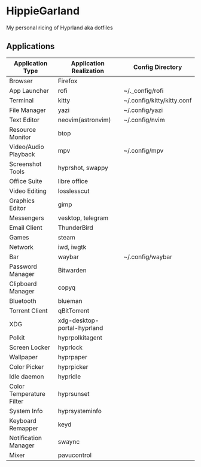 # HippieGarland
My personal ricing of Hyprland aka dotfiles

## Applications

| Application Type         | Application Realization     | Config Directory           |
| ------------------------ | --------------------------- | -------------------------- |
| Browser                  | Firefox                     |                            |
| App Launcher             | rofi                        | ~/._config/rofi            |
| Terminal                 | kitty                       | ~/.config/kitty/kitty.conf |
| File Manager             | yazi                        | ~/.config/yazi             |
| Text Editor              | neovim(astronvim)           | ~/.config/nvim             |
| Resource Monitor         | btop                        |                            |
| Video/Audio Playback     | mpv                         | ~/.config/mpv              |
| Screenshot Tools         | hyprshot, swappy            |                            |
| Office Suite             | libre office                |                            |
| Video Editing            | losslesscut                 |                            |
| Graphics Editor          | gimp                        |                            |
| Messengers               | vesktop, telegram           |                            |
| Email Client             | ThunderBird                 |                            |
| Games                    | steam                       |                            |
| Network                  | iwd, iwgtk                  |                            |
| Bar                      | waybar                      | ~/.config/waybar           |
| Password Manager         | Bitwarden                   |                            |
| Clipboard Manager        | copyq                       |                            |
| Bluetooth                | blueman                     |                            |
| Torrent Client           | qBitTorrent                 |                            |
| XDG                      | xdg-desktop-portal-hyprland |                            |
| Polkit                   | hyprpolkitagent             |                            |
| Screen Locker            | hyprlock                    |                            |
| Wallpaper                | hyprpaper                   |                            |
| Color Picker             | hyprpicker                  |                            |
| Idle daemon              | hypridle                    |                            |
| Color Temperature Filter | hyprsunset                  |                            |
| System Info              | hyprsysteminfo              |                            |
| Keyboard Remapper        | keyd                        |                            |
| Notification Manager     | swaync                      |                            |
| Mixer                    | pavucontrol                 |                            |
